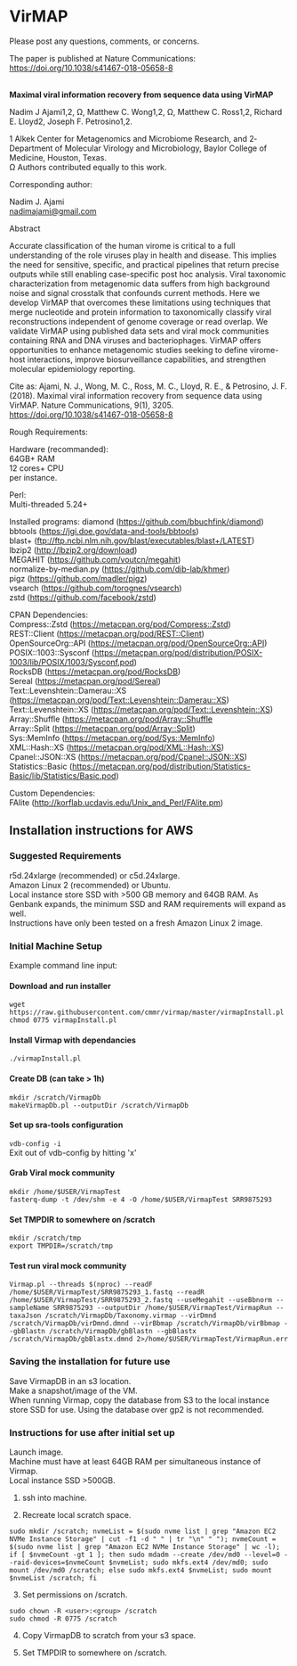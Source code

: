 # VirMAP

Please post any questions, comments, or concerns. 

The paper is published at Nature Communications:
https://doi.org/10.1038/s41467-018-05658-8<br />
<br />

<b>Maximal viral information recovery from sequence data using VirMAP</b>

Nadim J Ajami1,2, Ω, Matthew C. Wong1,2, Ω, Matthew C. Ross1,2, Richard E. Lloyd2, Joseph F. Petrosino1,2.
 
1 Alkek Center for Metagenomics and Microbiome Research, and 2­ Department of Molecular Virology and Microbiology, Baylor College of Medicine, Houston, Texas.<br />
Ω ­Authors contributed equally to this work.
 
Corresponding author:
 
Nadim J. Ajami<br />
nadimajami@gmail.com
 
Abstract
 
Accurate classification of the human virome is critical to a full understanding of the role viruses play in health and disease. This implies the need for sensitive, specific, and practical pipelines that return precise outputs while still enabling case-specific post hoc analysis. Viral taxonomic characterization from metagenomic data suffers from high background noise and signal crosstalk that confounds current methods. Here we develop VirMAP that overcomes these limitations using techniques that merge nucleotide and protein information to taxonomically classify viral reconstructions independent of genome coverage or read overlap. We validate VirMAP using published data sets and viral mock communities containing RNA and DNA viruses and bacteriophages. VirMAP offers opportunities to enhance metagenomic studies seeking to define virome-host interactions, improve biosurveillance capabilities, and strengthen molecular epidemiology reporting.

Cite as:
Ajami, N. J., Wong, M. C., Ross, M. C., Lloyd, R. E., & Petrosino, J. F. (2018). Maximal viral information recovery from sequence data using VirMAP. Nature Communications, 9(1), 3205. https://doi.org/10.1038/s41467-018-05658-8
<br />

Rough Requirements:<br />

Hardware (recommanded):<br />
64GB+ RAM<br />
12 cores+ CPU<br />
per instance.

Perl:<br />
Multi-threaded 5.24+<br />

Installed programs:
diamond (https://github.com/bbuchfink/diamond)<br />
bbtools (https://jgi.doe.gov/data-and-tools/bbtools)<br />
blast+ (ftp://ftp.ncbi.nlm.nih.gov/blast/executables/blast+/LATEST)<br />
lbzip2 (http://lbzip2.org/download)<br />
MEGAHIT (https://github.com/voutcn/megahit)<br />
normalize-by-median.py (https://github.com/dib-lab/khmer)<br />
pigz (https://github.com/madler/pigz)<br />
vsearch (https://github.com/torognes/vsearch)<br />
zstd (https://github.com/facebook/zstd)<br />

CPAN Dependencies:<br />
Compress::Zstd (https://metacpan.org/pod/Compress::Zstd)<br />
REST::Client (https://metacpan.org/pod/REST::Client)<br />
OpenSourceOrg::API (https://metacpan.org/pod/OpenSourceOrg::API)<br />
POSIX::1003::Sysconf (https://metacpan.org/pod/distribution/POSIX-1003/lib/POSIX/1003/Sysconf.pod)<br />
RocksDB (https://metacpan.org/pod/RocksDB)<br />
Sereal (https://metacpan.org/pod/Sereal)<br />
Text::Levenshtein::Damerau::XS (https://metacpan.org/pod/Text::Levenshtein::Damerau::XS)<br />
Text::Levenshtein::XS (https://metacpan.org/pod/Text::Levenshtein::XS)<br />
Array::Shuffle (https://metacpan.org/pod/Array::Shuffle <br />
Array::Split (https://metacpan.org/pod/Array::Split)<br />
Sys::MemInfo (https://metacpan.org/pod/Sys::MemInfo)<br />
XML::Hash::XS (https://metacpan.org/pod/XML::Hash::XS)<br />
Cpanel::JSON::XS (https://metacpan.org/pod/Cpanel::JSON::XS)<br />
Statistics::Basic (https://metacpan.org/pod/distribution/Statistics-Basic/lib/Statistics/Basic.pod)<br />


Custom Dependencies:<br />
FAlite (http://korflab.ucdavis.edu/Unix_and_Perl/FAlite.pm)<br />


## Installation instructions for AWS

### Suggested Requirements
r5d.24xlarge (recommended) or c5d.24xlarge.<br />
Amazon Linux 2 (recommended) or Ubuntu.<br />
Local instance store SSD with >500 GB memory and 64GB RAM. As Genbank expands, the minimum SSD and RAM requirements will expand as well.<br />
Instructions have only been tested on a fresh Amazon Linux 2 image.<br />

### Initial Machine Setup

Example command line input:<br />
#### Download and run installer
`wget https://raw.githubusercontent.com/cmmr/virmap/master/virmapInstall.pl`<br />
`chmod 0775 virmapInstall.pl`<br />

#### Install Virmap with dependancies
`./virmapInstall.pl`

#### Create DB (can take > 1h)
`mkdir /scratch/VirmapDb`<br />
`makeVirmapDb.pl --outputDir /scratch/VirmapDb`

#### Set up sra-tools configuration
`vdb-config -i`<br />
Exit out of vdb-config by hitting 'x'

#### Grab Viral mock community
`mkdir /home/$USER/VirmapTest`<br />
`fasterq-dump -t /dev/shm -e 4 -O /home/$USER/VirmapTest SRR9875293`

#### Set TMPDIR to somewhere on /scratch
`mkdir /scratch/tmp`<br />
`export TMPDIR=/scratch/tmp`

#### Test run viral mock community
`Virmap.pl --threads $(nproc) --readF /home/$USER/VirmapTest/SRR9875293_1.fastq --readR /home/$USER/VirmapTest/SRR9875293_2.fastq --useMegahit --useBbnorm --sampleName SRR9875293 --outputDir /home/$USER/VirmapTest/VirmapRun --taxaJson /scratch/VirmapDb/Taxonomy.virmap --virDmnd /scratch/VirmapDb/virDmnd.dmnd --virBbmap /scratch/VirmapDb/virBbmap --gbBlastn /scratch/VirmapDb/gbBlastn --gbBlastx /scratch/VirmapDb/gbBlastx.dmnd 2>/home/$USER/VirmapTest/VirmapRun.err`


### Saving the installation for future use

Save VirmapDB in an s3 location.<br />
Make a snapshot/image of the VM.<br />
When running Virmap, copy the database from S3 to the local instance store SSD for use. Using the database over gp2 is not recommended.<br />




### Instructions for use after initial set up
Launch image.<br />
Machine must have at least 64GB RAM per simultaneous instance of Virmap.<br />
Local instance SSD >500GB.<br />

1. ssh into machine.

2. Recreate local scratch space.

`sudo mkdir /scratch; nvmeList = $(sudo nvme list | grep "Amazon EC2 NVMe Instance Storage" | cut -f1 -d " " | tr "\n" " "); nvmeCount = $(sudo nvme list | grep "Amazon EC2 NVMe Instance Storage" | wc -l); if [ $nvmeCount -gt 1 ]; then sudo mdadm --create /dev/md0 --level=0 --raid-devices=$nvmeCount $nvmeList; sudo mkfs.ext4 /dev/md0; sudo mount /dev/md0 /scratch; else sudo mkfs.ext4 $nvmeList; sudo mount $nvmeList /scratch; fi`

3. Set permissions on /scratch.

`sudo chown -R <user>:<group> /scratch`<br />
`sudo chmod -R 0775 /scratch`

4. Copy VirmapDB to scratch from your s3 space.

5. Set TMPDIR to somewhere on /scratch.



